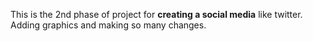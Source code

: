 This is the 2nd phase of project for **creating a social media** like twitter.
<br>
Adding graphics and making so many changes.